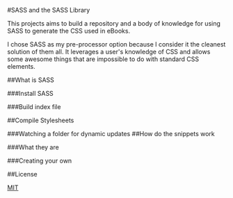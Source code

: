#SASS and the SASS Library

This projects aims to build a repository and a body of knowledge for using SASS to generate the CSS used in eBooks. 

I chose SASS as my pre-processor option because I consider it the cleanest solution of them all. It leverages a user's knowledge of CSS and allows some awesome things that are impossible to do with standard CSS elements. 

##What is SASS

###Install SASS

###Build index file

##Compile Stylesheets

###Watching a folder for dynamic updates
##How do the snippets work

###What they are

###Creating your own

##License

[MIT](http://caraya.mit-license.org/)